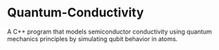 # Quantum-Conductivity
A C++ program that models semiconductor conductivity using quantum mechanics principles by simulating qubit behavior in atoms.
